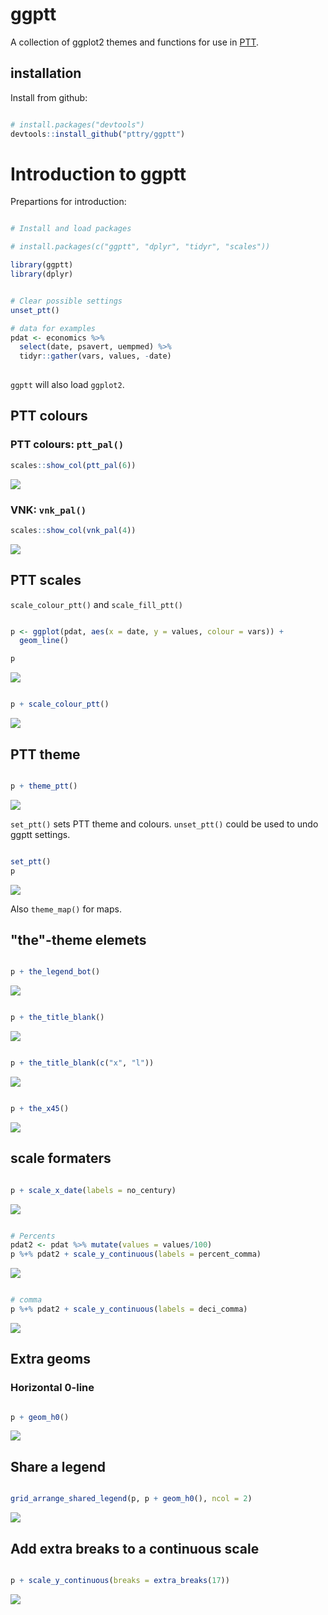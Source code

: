 <!-- README.md is generated from README.Rmd. Please edit that file -->
ggptt
=====

A collection of ggplot2 themes and functions for use in [PTT](http://www.ptt.fi/).

installation
------------

Install from github:

``` r

# install.packages("devtools")
devtools::install_github("pttry/ggptt")
```

Introduction to ggptt
=====================

Prepartions for introduction:

``` r

# Install and load packages

# install.packages(c("ggptt", "dplyr", "tidyr", "scales"))

library(ggptt)
library(dplyr)


# Clear possible settings
unset_ptt()

# data for examples
pdat <- economics %>% 
  select(date, psavert, uempmed) %>% 
  tidyr::gather(vars, values, -date)
  
```

`ggptt` will also load `ggplot2`.

PTT colours
-----------

### PTT colours: `ptt_pal()`

``` r
scales::show_col(ptt_pal(6))
```

![](man/figures/README-ptt_colours-1.png)

### VNK: `vnk_pal()`

``` r
scales::show_col(vnk_pal(4))
```

![](man/figures/README-vnk_colours-1.png)

PTT scales
----------

`scale_colour_ptt()` and `scale_fill_ptt()`

``` r

p <- ggplot(pdat, aes(x = date, y = values, colour = vars)) + 
  geom_line()

p
```

![](man/figures/README-scale_colour-1.png)

``` r

p + scale_colour_ptt()
```

![](man/figures/README-scale_colour-2.png)

PTT theme
---------

``` r

p + theme_ptt()
```

![](man/figures/README-theme_ptt-1.png)

`set_ptt()` sets PTT theme and colours. `unset_ptt()` could be used to undo ggptt settings.

``` r

set_ptt()
p
```

![](man/figures/README-set_ptt-1.png)

Also `theme_map()` for maps.

"the"-theme elemets
-------------------

``` r

p + the_legend_bot()
```

![](man/figures/README-the-1.png)

``` r

p + the_title_blank()
```

![](man/figures/README-the-2.png)

``` r

p + the_title_blank(c("x", "l"))
```

![](man/figures/README-the-3.png)

``` r

p + the_x45()
```

![](man/figures/README-the-4.png)

scale formaters
---------------

``` r

p + scale_x_date(labels = no_century)
```

![](man/figures/README-format-1.png)

``` r

# Percents
pdat2 <- pdat %>% mutate(values = values/100)
p %+% pdat2 + scale_y_continuous(labels = percent_comma)
```

![](man/figures/README-format-2.png)

``` r

# comma
p %+% pdat2 + scale_y_continuous(labels = deci_comma)
```

![](man/figures/README-format-3.png)

Extra geoms
-----------

### Horizontal 0-line

``` r

p + geom_h0()
```

![](man/figures/README-h0-1.png)

Share a legend
--------------

``` r

grid_arrange_shared_legend(p, p + geom_h0(), ncol = 2)
```

![](man/figures/README-share_legend-1.png)

Add extra breaks to a continuous scale
--------------------------------------

``` r

p + scale_y_continuous(breaks = extra_breaks(17))
```

![](man/figures/README-extra_break-1.png)
